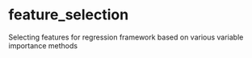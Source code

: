 # feature_selection
Selecting features for regression framework based on various variable importance methods
